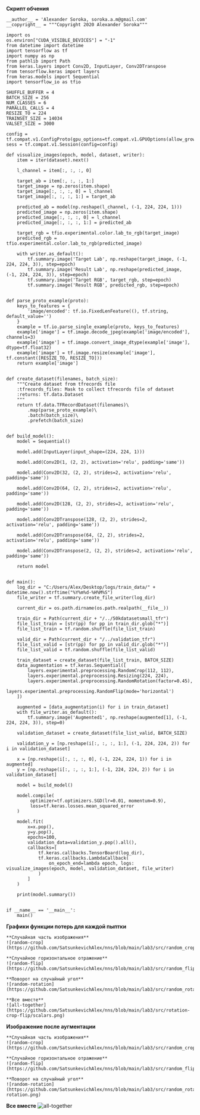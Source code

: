 **Скрипт обчения**
```
__author__ = 'Alexander Soroka, soroka.a.m@gmail.com'
__copyright__ = """Copyright 2020 Alexander Soroka"""

import os
os.environ["CUDA_VISIBLE_DEVICES"] = "-1"
from datetime import datetime
import tensorflow as tf
import numpy as np
from pathlib import Path
from keras.layers import Conv2D, InputLayer, Conv2DTranspose
from tensorflow.keras import layers
from keras.models import Sequential
import tensorflow_io as tfio

SHUFFLE_BUFFER = 4
BATCH_SIZE = 256
NUM_CLASSES = 6
PARALLEL_CALLS = 4
RESIZE_TO = 224
TRAINSET_SIZE = 14034
VALSET_SIZE = 3000

config = tf.compat.v1.ConfigProto(gpu_options=tf.compat.v1.GPUOptions(allow_growth=True))
sess = tf.compat.v1.Session(config=config)

def visualize_images(epoch, model, dataset, writer):
    item = iter(dataset).next()

    l_channel = item[:, :, :, 0]

    target_ab = item[:, :, :, 1:]
    target_image = np.zeros(item.shape)
    target_image[:, :, :, 0] = l_channel
    target_image[:, :, :, 1:] = target_ab

    predicted_ab = model(np.reshape(l_channel, (-1, 224, 224, 1)))
    predicted_image = np.zeros(item.shape)
    predicted_image[:, :, :, 0] = l_channel
    predicted_image[:, :, :, 1:] = predicted_ab

    target_rgb = tfio.experimental.color.lab_to_rgb(target_image)
    predicted_rgb = tfio.experimental.color.lab_to_rgb(predicted_image)

    with writer.as_default():
        tf.summary.image('Target Lab', np.reshape(target_image, (-1, 224, 224, 3)), step=epoch)
        tf.summary.image('Result Lab', np.reshape(predicted_image, (-1, 224, 224, 3)), step=epoch)
        tf.summary.image('Target RGB', target_rgb, step=epoch)
        tf.summary.image('Result RGB', predicted_rgb, step=epoch)


def parse_proto_example(proto):
    keys_to_features = {
        'image/encoded': tf.io.FixedLenFeature((), tf.string, default_value='')
    }
    example = tf.io.parse_single_example(proto, keys_to_features)
    example['image'] = tf.image.decode_jpeg(example['image/encoded'], channels=3)
    example['image'] = tf.image.convert_image_dtype(example['image'], dtype=tf.float32)
    example['image'] = tf.image.resize(example['image'], tf.constant([RESIZE_TO, RESIZE_TO]))
    return example['image']


def create_dataset(filenames, batch_size):
    """Create dataset from tfrecords file
    :tfrecords_files: Mask to collect tfrecords file of dataset
    :returns: tf.data.Dataset
    """
    return tf.data.TFRecordDataset(filenames)\
        .map(parse_proto_example)\
        .batch(batch_size)\
        .prefetch(batch_size)


def build_model():
    model = Sequential()

    model.add(InputLayer(input_shape=(224, 224, 1)))

    model.add(Conv2D(1, (2, 2), activation='relu', padding='same'))

    model.add(Conv2D(32, (2, 2), strides=2, activation='relu', padding='same'))

    model.add(Conv2D(64, (2, 2), strides=2, activation='relu', padding='same'))

    model.add(Conv2D(128, (2, 2), strides=2, activation='relu', padding='same'))

    model.add(Conv2DTranspose(128, (2, 2), strides=2, activation='relu', padding='same'))

    model.add(Conv2DTranspose(64, (2, 2), strides=2, activation='relu', padding='same'))

    model.add(Conv2DTranspose(2, (2, 2), strides=2, activation='relu', padding='same'))

    return model


def main():
    log_dir = "C:/Users/Alex/Desktop/logs/train_data/" + datetime.now().strftime("%Y%m%d-%H%M%S")
    file_writer = tf.summary.create_file_writer(log_dir)

    current_dir = os.path.dirname(os.path.realpath(__file__))

    train_dir = Path(current_dir + "/../50kdatasetsmall_tfr")
    file_list_train = [str(pp) for pp in train_dir.glob("*")]
    file_list_train = tf.random.shuffle(file_list_train)

    valid_dir = Path(current_dir + "/../validation_tfr")
    file_list_valid = [str(pp) for pp in valid_dir.glob("*")]
    file_list_valid = tf.random.shuffle(file_list_valid)

    train_dataset = create_dataset(file_list_train, BATCH_SIZE)
    data_augmentation = tf.keras.Sequential([
        layers.experimental.preprocessing.RandomCrop(112, 112),
        layers.experimental.preprocessing.Resizing(224, 224),
        layers.experimental.preprocessing.RandomRotation(factor=0.45),
        layers.experimental.preprocessing.RandomFlip(mode='horizontal')
    ])

    augmented = [data_augmentation(i) for i in train_dataset]
    with file_writer.as_default():
        tf.summary.image('Augmented1', np.reshape(augmented[1], (-1, 224, 224, 3)), step=0)

    validation_dataset = create_dataset(file_list_valid, BATCH_SIZE)

    validation_y = [np.reshape(i[:, :, :, 1:], (-1, 224, 224, 2)) for i in validation_dataset]

    x = [np.reshape(i[:, :, :, 0], (-1, 224, 224, 1)) for i in augmented]
    y = [np.reshape(i[:, :, :, 1:], (-1, 224, 224, 2)) for i in validation_dataset]

    model = build_model()

    model.compile(
         optimizer=tf.optimizers.SGD(lr=0.01, momentum=0.9),
         loss=tf.keras.losses.mean_squared_error
    )

    model.fit(
        x=x.pop(),
        y=y.pop(),
        epochs=100,
        validation_data=validation_y.pop().all(),
        callbacks=[
            tf.keras.callbacks.TensorBoard(log_dir),
            tf.keras.callbacks.LambdaCallback(
                on_epoch_end=lambda epoch, logs: visualize_images(epoch, model, validation_dataset, file_writer)
            )
        ]
    )

    print(model.summary())


if __name__ == '__main__':
    main()
```

**Графики функции потерь для каждой пыптки**

    **Случайная часть изображения**
    ![random-crop](https://github.com/SatsunkevichAlex/nns/blob/main/lab3/src/random_crop/scalars.png)

    **Случайное горизонтальное отражение**
    ![random-flip](https://github.com/SatsunkevichAlex/nns/blob/main/lab3/src/random_flip/scalars.png)

    **Поворот на случайный угол**
    ![random-rotation](https://github.com/SatsunkevichAlex/nns/blob/main/lab3/src/random_rotation/scalars.png)

    **Все вместе**
    ![all-together](https://github.com/SatsunkevichAlex/nns/blob/main/lab3/src/rotation-crop-flip/scalars.png)

**Изображение после аугментации**

    **Случайная часть изображения**
    ![random-crop](https://github.com/SatsunkevichAlex/nns/blob/main/lab3/src/random_crop/augmented_crop.png)

    **Случайное горизонтальное отражение**
    ![random-flip](https://github.com/SatsunkevichAlex/nns/blob/main/lab3/src/random_flip/augmented_flip.png)

    **Поворот на случайный угол**
    ![random-rotation](https://github.com/SatsunkevichAlex/nns/blob/main/lab3/src/random_rotation/aumented-rotation.png)

**Все вместе**
![all-together](https://github.com/SatsunkevichAlex/nns/blob/main/lab3/src/rotation-crop-flip/augmented_all.png)
